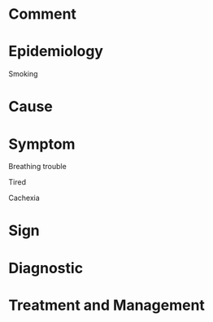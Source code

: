 # Comment

# Epidemiology

Smoking

# Cause

# Symptom

Breathing trouble

Tired

Cachexia

# Sign

# Diagnostic

# Treatment and Management
